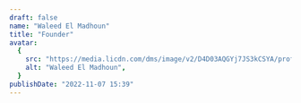 ```yaml
---
draft: false
name: "Waleed El Madhoun"
title: "Founder"
avatar:
  {
    src: "https://media.licdn.com/dms/image/v2/D4D03AQGYj7JS3kCSYA/profile-displayphoto-shrink_800_800/B4DZhNQyuvHAAg-/0/1753642907656?e=1762387200&v=beta&t=59I9Iz_l4xtHjYBqWW9nn_fcDbXX5T1nEWXuWfOvrwQ",
    alt: "Waleed El Madhoun",
  }
publishDate: "2022-11-07 15:39"
---
```

